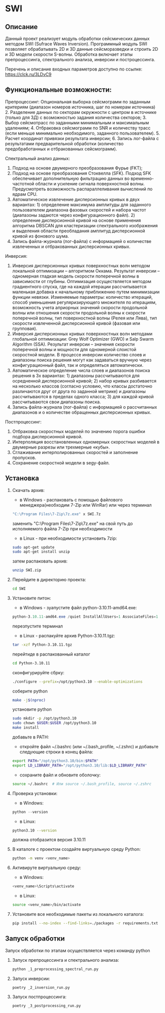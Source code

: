 # SWI

## Описание
Данный проект реализует модуль обработки сейсмических данных методом SWI (Sufrace Waves Inversion).
Программный модуль SWI позволяет обрабатывать 2D и 3D данные сейсморазведки и строить 2D и 3D модели скорости S-волны.
Обработка включает этапы препроцессинга, спектрального анализа, инверсии и построцессинга.

Перечень и описание входных параметров доступно по ссылке:
https://clck.ru/3LDvC9

## Функциональные возможности:
Препроцессинг:
Опциональная выборка сейсмограмм по заданным критериям (диапазон номеров источника, шаг по номерам источника)
2.	Разделение данных по секторам окружности с центром в источнике (только для 3Д) с возможностью задания количества секторов;
3.	Выбор сейсмотрасс по заданными минимальным и максимальным удалениям;
4.	Отбраковка сейсмограмм по SNR и количеству трасс (если меньше минимально необходимого, заданного пользователем).
5.	Расчет координат привязки результата инверсии;
6.	Запись лог-файла с результатами предварительной обработки (количество предобработанных и отбракованных сейсмограмм).

Спектральный анализ данных: 
1.	Подход на основе двумерного преобразования Фурье (FKT);
2.	Подход на основе преобразования Стоквелла (SFK). Подход SFK обеспечивает дополнительную фильтрацию данных во временно-частотной области и усиление сигнала поверхностной волны. Предусмотреть возможность распараллеливания вычислений по ядрам CPU.
3.	Автоматическое извлечение дисперсионных кривых в двух вариантах: 1) определение максимума амплитуды для заданного пользователем диапазона фазовых скоростей и набора частот (диапазоны задаются через конфигурационного файл). 2) определение дисперсионной кривой на основе применения алгоритма DBSCAN для кластеризации спектрального изображения и выделения области преобладания амплитуд дисперсионной кривой из фонового шума. 
3.	Запись файла-журнала (лог-файла) с информацией о количестве извлеченных и отбракованных дисперсионных кривых.

Инверсия:
1.	Инверсия дисперсионных кривых поверхностных волн методом локальной оптимизации – алгоритмом Оккама. Результат инверсии – одномерная гладкая модель скорости поперечной волны в зависимости от глубины. Оптимизация осуществляется методом градиентного спуска, где на каждой итерации рассчитывается маленькая добавка к начальному приближению путем минимизации функции невязки. Изменяемые параметры: количество итераций, способ уменьшения регуляризирующего множителя по итерациям, возможность учета априорных значений скорости продольной волны или отношения скорости продольной волны к скорости поперечной волны, тип поверхностной волны (Релея или Лява), тип скорости извлеченной дисперсионной кривой (фазовая или групповая).
2.	Инверсия дисперсионных кривых поверхностных волн методами глобальной оптимизации: Grey Wolf Optimizer (GWO) и Salp Swarm Algorithm (SSA). Результат инверсии – значения скорости поперечной волны и мощности для одномерной слоистой скоростной модели. В процессе инверсии количество слоев и диапазоны поиска решения могут как задаваться вручную через конфигурационный файл, так и определяться автоматически.
3.	Автоматическое определение числа слоев и диапазонов поиска решения в 3х вариантах: 1) диапазоны рассчитываются для осредненной дисперсионной кривой; 2) набор кривых разбивается на несколько классов (согласно условию, что классы достаточно различаются друг от друга по заданной метрике) и диапазоны рассчитываются в пределах одного класса; 3) для каждой кривой рассчитываются свои диапазоны поиска.
4.	Запись файла-журнала (лог-файла) с информацией о рассчитанных диапазонов и о количестве обращенных дисперсионных кривых.

Постпроцессинг:
1. Отбраковка скоростных моделей по значению порога ошибки подбора дисперсионной кривой.
2. Интерполяция восстановленных одномерных скоростных моделей в двумерные разрезы или трехмерные «кубы».
3. Сглаживание интерполированных скоростей и заполнение пропусков.
4. Сохранение скоростной модели в segy-файл. 


## Установка
1. Скачать архив:
   - в Windows - распаковать с помощью файлового менеджера(необходим 7-Zip или WinRar) или через терминал
   ```PowerShell
   "C:\Program Files\7-Zip\7z.exe" x SWI.7z
   ```
   заменить "C:\Program Files\7-Zip\7z.exe" на свой путь до исполняемого файла 7-Zip при необходимости
   - в Linux - при необходимости установить 7zip:
   ```bash
   sudo apt-get update
   sudo apt-get install unzip
   ```
   затем распаковать архив:
   ```bash
   unzip SWI.zip
   ```

2. Перейдите в директорию проекта:
   ```bash
   cd SWI
   ```

3. Установите питон:
   - в Windows - зуапустите файл python-3.10.11-amd64.exe:
   ```PowerShell
   python-3.10.11-amd64.exe /quiet InstallAllUsers=1 AssociateFiles=1 Include_doc=1 Include_pip=1 Include_test=0 AddPythonToPath=1       InstallDir="C:\Users\<User>\AppData\Local\Programs\Python\Python310"
   ```
   перезпустите терминал
   - в Linux - распакуйте архив Python-3.10.11.tgz:
   ```bash
   tar -xzf Python-3.10.11.tgz
   ```
   перейтиде в распакованный каталог
   ```bash
   cd Python-3.10.11
   ```
   сконфигурируйте сбрку:
   ```bash
   ./configure --prefix=/opt/python3.10 --enable-optimizations
   ```
   соберите python
   ```bash
   make -j$(nproc)
   ```
   установите python
   ```bash
   sudo mkdir -p /opt/python3.10
   sudo chown $USER:$USER /opt/python3.10
   make install
   ```
   добавьте в PATH:
   - откройте файл ~/.bashrc (или ~/.bash_profile, ~/.zshrc) и добавьте следующие строки в конец файла:
   ```bash
   export PATH="/opt/python3.10/bin:$PATH"
   export LD_LIBRARY_PATH="/opt/python3.10/lib:$LD_LIBRARY_PATH"
   ```
   - сохраните файл и обновите оболочку:
   ```bash
   source ~/.bashrc  # Или source ~/.bash_profile, source ~/.zshrc
   ```
4. Проверка установки: 
   - в Windows:
   ```PowerShell
   python --version
   ```
   - в Linux:
   ```bash
   python3.10 --version
   ```
   должна отобразится версия 3.10.11

5. В каталоге с проектом создайте виртуальную среду Python:
   ```bash
   python -m venv <venv_name>
   ```
6. Активируте виртуальную среду:
   - в Windows:
   ```PowerShell
   <venv_name>\Scripts\activate
   ```
   - в Linux:
   ```bash
   source <venv_name>/bin/activate
   ```
7. Установите все необходимые пакеты из локального каталога:
   ```bash
   pip install --no-index --find-links=./packages -r requirements.txt
   ```

## Запуск обработки
Запуск обработки по этапам осуществляется через команду python 

1. Запуск препроцессинга и спектрального анализа:
   ```bash
   python _1_preprocessing_spectral_run.py
   ```

2. Запуск инверсии:
     ```bash
     poetry _2_inversion_run.py
     ```
2. Запуск постпроцессинга:
     ```bash
     poetry _3_postprocessing_run.py
     ```
